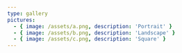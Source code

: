 ```yaml
---
type: gallery
pictures:
  - { image: /assets/a.png, description: 'Portrait' }
  - { image: /assets/b.png, description: 'Landscape' }
  - { image: /assets/c.png, description: 'Square' }
---
```

